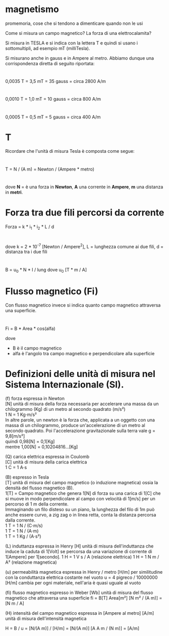 # magnetismo
promemoria, cose che si tendono a dimenticare quando non le usi


Come si misura un campo magnetico?
La forza di una elettrocalamita?

Si misura in TESLA e si indica con la lettera T e quindi si usano i sottomultipli, ad esempio mT (milliTesla).

Si misurano anche in gauss e in Ampere al metro.
Abbiamo dunque una corrispondenza diretta di seguito riportata:
#
0,0035 T = 3,5 mT = 35 gauss = circa 2800 A/m
#
0,0010 T = 1,0 mT = 10 gauss = circa 800 A/m
#
0,0005 T = 0,5 mT =  5 gauss = circa 400 A/m

# T
Ricordare che l'unità di misura Tesla è composta come segue:
#
T = N / (A m) = Newton / (Ampere * metro)
#
dove **N** = è una forza in **Newton**, **A** una corrente in **Ampere**, **m** una distanza in **metri**.
# Forza tra due fili percorsi da corrente
Forza = k * i<sub>1</sub> * i<sub>2</sub> * L / d
#
dove k = 2 * 10<sup>-7</sup> [Newton / Ampere<sup>2</sup>], L = lunghezza comune ai due fili, d = distanza tra i due fili
#
B = u<sub>0</sub> * N * I / lung
dove u<sub>0</sub> [T * m / A]

# Flusso magnetico (Fi)
Con flusso magnetico invece si indica quanto campo magnetico attraversa una superficie.
#
Fi = B * Area * cos(alfa)

dove
 - B è il campo magnetico
 - alfa è l'angolo tra campo magnetico e perpendicolare alla superficie

#
# Definizioni delle unità di misura nel Sistema Internazionale (SI).


(f) forza espressa in Newton<br>
[N] unità di misura della forza 
necessaria per accelerare una massa da un chilogrammo (Kg)
di un metro al secondo quadrato (m/s²)
<br>1 N = 1 Kg⋅m/s²
<br>
In altre parole, un newton è la forza che, applicata a un oggetto con una
massa di un chilogrammo, produce un'accelerazione di un metro al secondo quadrato.
Poi l'accelerazione gravitazionale sulla terra vale g = 9,8[m/s²]
<br>quindi 0,98[N] = 0,1[Kg]
<br>mentre 1,00[N] = 0,10204816...[Kg]

(Q) carica elettrica espressa in Coulomb<br>
[C] unità di misura della carica elettrica
<br> 1 C = 1 A⋅s

(B) espresso in Tesla<br>
[T] unità di misura del campo magnetico (o induzione magnetica) ossia
la densità del flusso magnetico (B).
<br> 1[T] = Campo magnetico che genera 1[N] di forza su una carica di 1[C] che si muove in
modo perpendicolare al campo con velocità di 1[m/s] per un percorso di 1 m della corrente.
<br>Immaginando un filo disteso su un piano, la lunghezza del filo di 1m può anche essere
curvo, a zig zag o in linea retta, conta la distanza percorsa dalla corrente.
<br> 1 T = 1 N / (C⋅m/s)
<br> 1 T = 1 N / (A⋅m)
<br> 1 T = 1 Kg / (A⋅s²)


(L) induttanza espressa in Henry
[H] unità di misura dell'induttanza che induce la caduta di 1[Volt] se percorsa
da una variazione di corrente di 1[Ampere] per 1[secondo].
 1 H = 1 V s / A   (relazione elettrica)
 1 H = 1 N m / A²  (relazione magnetica)


(u) permeabilità magnetica espressa in Henry / metro
[H/m] per similitudine con la conduttanza elettrica
costante nel vuoto u = 4 pigreco / 10000000 [H/m]
cambia per ogni materiale, nell'aria è quasi uguale al vuoto


(fi) flusso magnetico espresso in Weber
[Wb] unità di misura del flusso magnetico che attraversa una superficie
 fi = B[T] Area[m²]
     [N m² / (A m)] = [N m / A]

(H) intensità del campo magnetico espressa in [Ampere al metro]
[A/m] unità di misura dell'intensità magnetica

 H =    B      /   u
   = [N/(A m)] / [H/m] = [N/(A m)] [A A m / (N m)] = [A/m]


